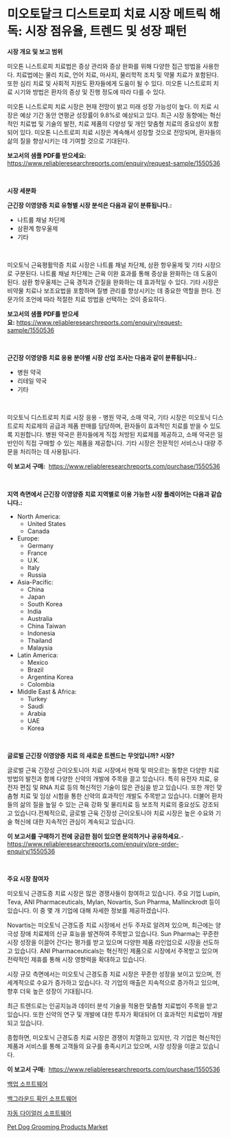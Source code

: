 <p><h1>미오토닽크 디스트로피 치료 시장 메트릭 해독: 시장 점유율, 트렌드 및 성장 패턴</h1></p><p><strong>시장 개요 및 보고 범위</strong></p>
<p><p>미오톤 니스트로피 치료법은 증상 관리와 증상 완화를 위해 다양한 접근 방법을 사용한다. 치료법에는 물리 치료, 언어 치료, 마사지, 물리학적 조치 및 약물 치료가 포함된다. 또한 심리 치료 및 사회적 지원도 환자들에게 도움이 될 수 있다. 미오톤 니스트로피 치료 시기와 방법은 환자의 증상 및 진행 정도에 따라 다를 수 있다.</p><p>미오톤 니스트로피 치료 시장은 현재 전망이 밝고 미래 성장 가능성이 높다. 이 치료 시장은 예상 기간 동안 연평균 성장률이 9.8%로 예상되고 있다. 최근 시장 동향에는 혁신적인 치료법 및 기술의 발전, 치료 제품의 다양성 및 개인 맞춤형 치료의 중요성이 포함되어 있다. 미오톤 니스트로피 치료 시장은 계속해서 성장할 것으로 전망되며, 환자들의 삶의 질을 향상시키는 데 기여할 것으로 기대된다.</p></p>
<p><strong>보고서의 샘플 PDF를 받으세요:</strong> <a href="https://www.reliableresearchreports.com/enquiry/request-sample/1550536">https://www.reliableresearchreports.com/enquiry/request-sample/1550536</a></p>
<p>&nbsp;</p>
<p><strong>시장 세분화</strong></p>
<p><strong>근긴장 이영양증 치료 유형별 시장 분석은 다음과 같이 분류됩니다.:</strong></p>
<p><ul><li>나트륨 채널 차단제</li><li>삼환계 항우울제</li><li>기타</li></ul></p>
<p>&nbsp;</p>
<p><p>미오토닉 근육평활막증 치료 시장은 나트륨 채널 차단제, 삼환 항우울제 및 기타 시장으로 구분된다. 나트륨 채널 차단제는 근육 이완 효과를 통해 증상을 완화하는 데 도움이 된다. 삼환 항우울제는 근육 경직과 간질을 완화하는 데 효과적일 수 있다. 기타 시장은 비약물 치료나 보조요법을 포함하며 질병 관리를 향상시키는 데 중요한 역할을 한다. 전문가의 조언에 따라 적절한 치료 방법을 선택하는 것이 중요하다.</p></p>
<p><strong>보고서의 샘플 PDF를 받으세요:</strong>&nbsp;<a href="https://www.reliableresearchreports.com/enquiry/request-sample/1550536">https://www.reliableresearchreports.com/enquiry/request-sample/1550536</a></p>
<p>&nbsp;</p>
<p><strong> 근긴장 이영양증 치료 응용 분야별 시장 산업 조사는 다음과 같이 분류됩니다.:</strong></p>
<p><ul><li>병원 약국</li><li>리테일 약국</li><li>기타</li></ul></p>
<p>&nbsp;</p>
<p><p>미오토닉 디스트로피 치료 시장 응용 - 병원 약국, 소매 약국, 기타 시장은 미오토닉 디스트로피 치료제의 공급과 제품 판매를 담당하며, 환자들이 효과적인 치료를 받을 수 있도록 지원합니다. 병원 약국은 환자들에게 직접 처방된 치료제를 제공하고, 소매 약국은 일반인이 직접 구매할 수 있는 제품을 제공합니다. 기타 시장은 전문적인 서비스나 대량 주문을 처리하는 데 사용됩니다.</p></p>
<p><strong>이 보고서 구매:</strong>&nbsp; <a href="https://www.reliableresearchreports.com/purchase/1550536">https://www.reliableresearchreports.com/purchase/1550536</a></p>
<p>&nbsp;</p>
<p><strong>지역 측면에서 근긴장 이영양증 치료 지역별로 이용 가능한 시장 플레이어는 다음과 같습니다.:</strong></p>
<p><ul>
    <li>
        North America:
        <ul>
            <li>United States</li>
            <li>Canada</li>
        </ul>
    </li>
    <li>
        Europe:
        <ul>
            <li>Germany</li>
            <li>France</li>
            <li>U.K.</li>
            <li>Italy</li>
            <li>Russia</li>
        </ul>
    </li>
    <li>
        Asia-Pacific:
        <ul>
            <li>China</li>
            <li>Japan</li>
            <li>South Korea</li>
            <li>India</li>
            <li>Australia</li>
            <li>China Taiwan</li>
            <li>Indonesia</li>
            <li>Thailand</li>
            <li>Malaysia</li>
        </ul>
    </li>
    <li>
        Latin America:
        <ul>
            <li>Mexico</li>
            <li>Brazil</li>
            <li>Argentina Korea</li>
            <li>Colombia</li>
        </ul>
    </li>
    <li>
        Middle East & Africa:
        <ul>
            <li>Turkey</li>
            <li>Saudi</li>
            <li>Arabia</li>
            <li>UAE</li>
            <li>Korea</li>
        </ul>
    </li>
    </ul></p>
<p>&nbsp;</p>
<p><strong>글로벌 근긴장 이영양증 치료 의 새로운 트렌드는 무엇입니까? 시장?</strong></p>
<p><p>글로벌 근육 긴장성 근이오토니아 치료 시장에서 현재 및 떠오르는 동향은 다양한 치료 방법의 발전과 함께 다양한 신약의 개발에 주목을 끌고 있습니다. 특히 유전자 치료, 유전자 편집 및 RNA 치료 등의 혁신적인 기술이 많은 관심을 받고 있습니다. 또한 개인 맞춤형 치료 및 임상 시험을 통한 신약의 효과적인 개발도 주목받고 있습니다. 더불어 환자들의 삶의 질을 높일 수 있는 근육 강화 및 물리치료 등 보조적 치료의 중요성도 강조되고 있습니다.전체적으로, 글로벌 근육 긴장성 근이오토니아 치료 시장은 높은 수요와 기술 혁신에 대한 지속적인 관심이 계속되고 있습니다.</p></p>
<p><strong>이 보고서를 구매하기 전에 궁금한 점이 있으면 문의하거나 공유하세요.</strong>- <a href="https://www.reliableresearchreports.com/enquiry/pre-order-enquiry/1550536">https://www.reliableresearchreports.com/enquiry/pre-order-enquiry/1550536</a></p>
<p>&nbsp;</p>
<p><strong>주요 시장 참여자</strong></p>
<p><p>미오토닉 근경도증 치료 시장은 많은 경쟁사들이 참여하고 있습니다. 주요 기업 Lupin, Teva, ANI Pharmaceuticals, Mylan, Novartis, Sun Pharma, Mallinckrodt 등이 있습니다. 이 중 몇 개 기업에 대해 자세한 정보를 제공하겠습니다.</p><p>Novartis는 미오토닉 근경도증 치료 시장에서 선두 주자로 알려져 있으며, 최근에는 양극성 장애 치료제의 신규 효능을 발견하여 주목받고 있습니다. Sun Pharma는 꾸준한 시장 성장을 이끌어 간다는 평가를 받고 있으며 다양한 제품 라인업으로 시장을 선도하고 있습니다. ANI Pharmaceuticals는 혁신적인 제품으로 시장에서 주목받고 있으며 전략적인 제휴를 통해 시장 영향력을 확대하고 있습니다.</p><p>시장 규모 측면에서는 미오토닉 근경도증 치료 시장은 꾸준한 성장을 보이고 있으며, 전 세계적으로 수요가 증가하고 있습니다. 각 기업의 매출은 지속적으로 증가하고 있으며, 향후 더욱 높은 성장이 기대됩니다.</p><p>최근 트렌드로는 인공지능과 데이터 분석 기술을 적용한 맞춤형 치료법이 주목을 받고 있습니다. 또한 신약의 연구 및 개발에 대한 투자가 확대되어 더 효과적인 치료법이 개발되고 있습니다.</p><p>종합하면, 미오토닉 근경도증 치료 시장은 경쟁이 치열하고 있지만, 각 기업은 혁신적인 제품과 서비스를 통해 고객들의 요구를 충족시키고 있으며, 시장 성장을 이끌고 있습니다.</p></p>
<p><strong>이 보고서 구매:</strong>&nbsp;&nbsp;<a href="https://www.reliableresearchreports.com/purchase/1550536">https://www.reliableresearchreports.com/purchase/1550536</a></p>
<p><p><a href="https://github.com/Howaoole34545/Market-Research-Report-List-1/blob/main/88922946113.md">백업 소프트웨어</a></p><p><a href="https://github.com/vs2869dizt0/Market-Research-Report-List-1/blob/main/45479526112.md">백그라운드 확인 소프트웨어</a></p><p><a href="https://github.com/sougarounis/Market-Research-Report-List-3/blob/main/64643096111.md">자동 다이얼러 소프트웨어</a></p><p><a href="https://github.com/Sinjinluong3e0awx2m195k76/Market-Research-Report-List-1/blob/main/pet-dog-grooming-products-market.md">Pet Dog Grooming Products Market</a></p></p>
